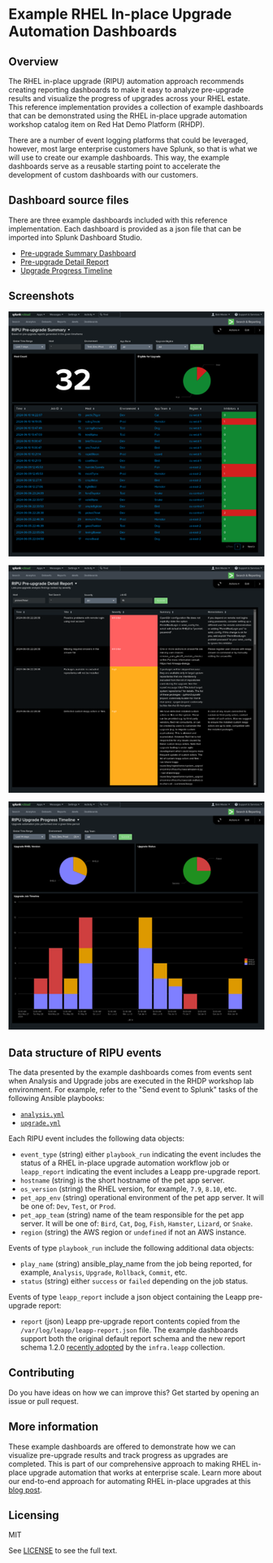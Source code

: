 # Example RHEL In-place Upgrade Automation Dashboards

## Overview

The RHEL in-place upgrade (RIPU) automation approach recommends creating reporting dashboards to make it easy to analyze pre-upgrade results and visualize the progress of upgrades across your RHEL estate. This reference implementation provides a collection of example dashboards that can be demonstrated using the RHEL in-place upgrade automation workshop catalog item on Red Hat Demo Platform (RHDP).

There are a number of event logging platforms that could be leveraged, however, most large enterprise customers have Splunk, so that is what we will use to create our example dashboards. This way, the example dashboards serve as a reusable starting point to accelerate the development of custom dashboards with our customers.

## Dashboard source files

There are three example dashboards included with this reference implementation. Each dashboard is provided as a json file that can be imported into Splunk Dashboard Studio.

- [Pre-upgrade Summary Dashboard](./dashboards/ripu-preupg-summary.json)
- [Pre-upgrade Detail Report](./dashboards/ripu-preupg-detail.json)
- [Upgrade Progress Timeline](./dashboards/ripu-upgrade-timeline.json)

## Screenshots

![Pre-upgrade Summary Dashboard](images/ripu-preupg-summary.svg)

![Pre-upgrade Detail Report](images/ripu-preupg-detail.svg)

![Upgrade Progress Timeline](images/ripu-upgrade-timeline.svg)

## Data structure of RIPU events

The data presented by the example dashboards comes from events sent when Analysis and Upgrade jobs are executed in the RHDP workshop lab environment. For example, refer to the "Send event to Splunk" tasks of the following Ansible playbooks:

- [`analysis.yml`](https://github.com/redhat-partner-tech/leapp-project/blob/41f82640a92d021671954f77c2232654e7aa69bb/analysis.yml#L75-L100)
- [`upgrade.yml`](https://github.com/redhat-partner-tech/leapp-project/blob/41f82640a92d021671954f77c2232654e7aa69bb/upgrade.yml#L27-L53)

Each RIPU event includes the following data objects:

- `event_type` (string) either `playbook_run` indicating the event includes the status of a RHEL in-place upgrade automation workflow job or `leapp_report` indicating the event includes a Leapp pre-upgrade report.
- `hostname` (string) is the short hostname of the pet app server.
- `os_version` (string) the RHEL version, for example, `7.9`, `8.10`, etc.
- `pet_app_env` (string) operational environment of the pet app server. It will be one of: `Dev`, `Test`, or `Prod`. 
- `pet_app_team` (string) name of the team responsible for the pet app server. It will be one of: `Bird`, `Cat`, `Dog`, `Fish`, `Hamster`, `Lizard`, or `Snake`.
- `region` (string) the AWS region or `undefined` if not an AWS instance.

Events of type `playbook_run` include the following additional data objects:

- `play_name` (string) ansible_play_name from the job being reported, for example, `Analysis`, `Upgrade`, `Rollback`, `Commit`, etc.
- `status` (string) either `success` or `failed` depending on the job status.

Events of type `leapp_report` include a json object containing the Leapp pre-upgrade report: 

- `report` (json) Leapp pre-upgrade report contents copied from the `/var/log/leapp/leapp-report.json` file. The example dashboards support both the original default report schema and the new report schema 1.2.0 [recently adopted](https://github.com/redhat-cop/infra.leapp/pull/216) by the `infra.leapp` collection.

## Contributing

Do you have ideas on how we can improve this? Get started by opening an issue or pull request.

## More information

These example dashboards are offered to demonstrate how we can visualize pre-upgrade results and track progress as upgrades are completed. This is part of our comprehensive approach to making RHEL in-place upgrade automation that works at enterprise scale. Learn more about our end-to-end approach for automating RHEL in-place upgrades at this [blog post](https://red.ht/bobblog).

## Licensing

MIT

See [LICENSE](LICENSE) to see the full text.
